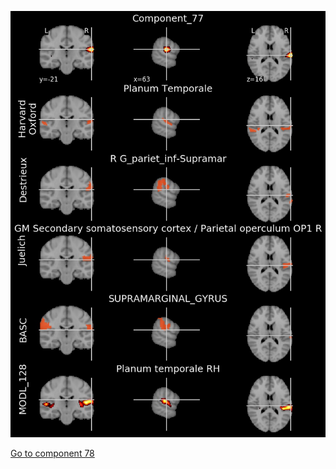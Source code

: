 


![77](preliminary/77.jpg "Component 77")

[Go to component 78](https://parietal-inria.github.io/MODL_atlas/1024/78 "Component 78")